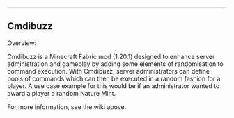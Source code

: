 ---------
Cmdibuzz
---------

Overview:

Cmdibuzz is a Minecraft Fabric mod (1.20.1) designed to enhance server administration and gameplay by adding some elements of randomisation to command execution. With Cmdibuzz, server administrators can define pools of commands which can then be executed in a random fashion for a player. A use case example for this would be if an administrator wanted to award a player a random Nature Mint.


For more information, see the wiki above.
